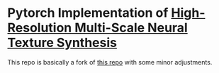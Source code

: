 # Pytorch Implementation of [High-Resolution Multi-Scale Neural Texture Synthesis ](https://wxs.ca/research/multiscale-neural-synthesis/)

This repo is basically a fork of [this repo](https://github.com/Lewington-pitsos/texture_syn) with some minor adjustments.